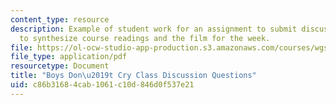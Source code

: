 ```yaml
---
content_type: resource
description: Example of student work for an assignment to submit discussion questions
  to synthesize course readings and the film for the week.
file: https://ol-ocw-studio-app-production.s3.amazonaws.com/courses/wgs-640-screen-women-body-narratives-in-popular-american-film-spring-2014/c86b31684cab1061c10d846d0f537e21_MITWGS_640S14_Bys_dscsn_qt.pdf
file_type: application/pdf
resourcetype: Document
title: "Boys Don\u2019t Cry Class Discussion Questions"
uid: c86b3168-4cab-1061-c10d-846d0f537e21
---
```

